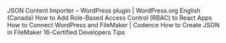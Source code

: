JSON Content Importer – WordPress plugin | WordPress.org English (Canada)
How to Add Role-Based Access Control (RBAC) to React Apps
How to Connect WordPress and FileMaker | Codence
How to Create JSON in FileMaker 16-Certified Developers Tips